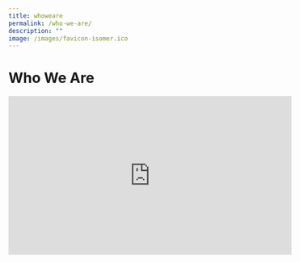```yaml
---
title: whoweare
permalink: /who-we-are/
description: ""
image: /images/favicon-isomer.ico
---
```


# Who We Are

<iframe width="560" height="315" src="https://www.youtube.com/embed/fC50jUVxG0k" title="YouTube video player" frameborder="0" allow="accelerometer; autoplay; clipboard-write; encrypted-media; gyroscope; picture-in-picture; web-share" allowfullscreen></iframe>